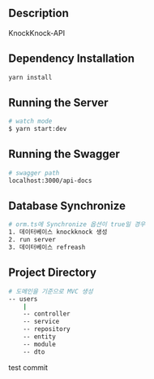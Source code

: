 ## Description

KnockKnock-API

## Dependency Installation

```bash
yarn install
```

## Running the Server

```bash
# watch mode
$ yarn start:dev
```

## Running the Swagger

```bash
# swagger path
localhost:3000/api-docs
```

## Database Synchronize

```bash
# orm.ts에 Synchronize 옵션이 true일 경우
1. 데이터베이스 knockknock 생성 
2. run server
3. 데이터베이스 refreash
```

## Project Directory

```bash
# 도메인을 기준으로 MVC 생성
-- users
    |
    -- controller
    -- service
    -- repository
    -- entity
    -- module
    -- dto
```

test commit
